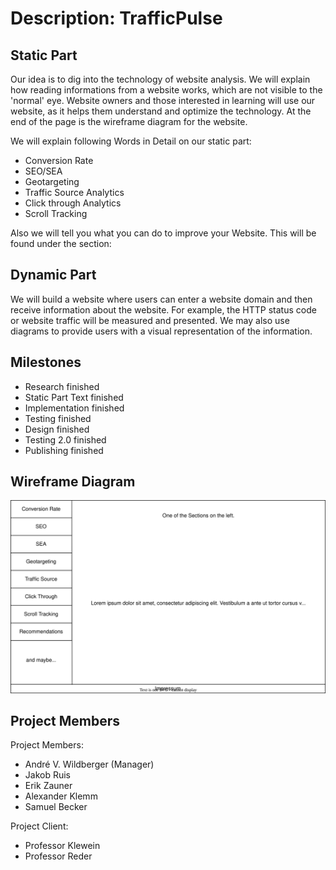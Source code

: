 # Description: TrafficPulse

## Static Part
Our idea is to dig into the technology of website analysis. We will explain how reading informations from a website works, which are not visible to the 'normal' eye. Website owners and those interested in learning will use our website, as it helps them understand and optimize the technology. At the end of the page is the wireframe diagram for the website.

We will explain following Words in Detail on our static part:
- Conversion Rate
- SEO/SEA
- Geotargeting
- Traffic Source Analytics
- Click through Analytics
- Scroll Tracking

Also we will tell you what you can do to improve your Website. This will be found under the section: 

## Dynamic Part
We will build a website where users can enter a website domain and then receive information about the website. For example, the HTTP status code or website traffic will be measured and presented. We may also use diagrams to provide users with a visual representation of the information.

## Milestones
- Research finished
- Static Part Text finished
- Implementation finished
- Testing finished
- Design finished
- Testing 2.0 finished
- Publishing finished

## Wireframe Diagram
![](diagram.svg)

## Project Members
Project Members:
- André V. Wildberger (Manager)
- Jakob Ruis
- Erik Zauner
- Alexander Klemm
- Samuel Becker

Project Client:
- Professor Klewein
- Professor Reder